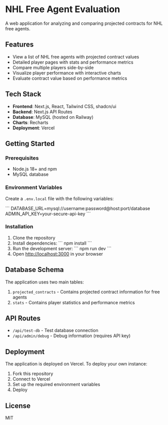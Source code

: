 # NHL Free Agent Evaluation

A web application for analyzing and comparing projected contracts for NHL free agents.

## Features

- View a list of NHL free agents with projected contract values
- Detailed player pages with stats and performance metrics
- Compare multiple players side-by-side
- Visualize player performance with interactive charts
- Evaluate contract value based on performance metrics

## Tech Stack

- **Frontend**: Next.js, React, Tailwind CSS, shadcn/ui
- **Backend**: Next.js API Routes
- **Database**: MySQL (hosted on Railway)
- **Charts**: Recharts
- **Deployment**: Vercel

## Getting Started

### Prerequisites

- Node.js 18+ and npm
- MySQL database

### Environment Variables

Create a `.env.local` file with the following variables:

\`\`\`
DATABASE_URL=mysql://username:password@host:port/database
ADMIN_API_KEY=your-secure-api-key
\`\`\`

### Installation

1. Clone the repository
2. Install dependencies:
   \`\`\`
   npm install
   \`\`\`
3. Run the development server:
   \`\`\`
   npm run dev
   \`\`\`
4. Open [http://localhost:3000](http://localhost:3000) in your browser

## Database Schema

The application uses two main tables:

1. `projected_contracts` - Contains projected contract information for free agents
2. `stats` - Contains player statistics and performance metrics

## API Routes

- `/api/test-db` - Test database connection
- `/api/admin/debug` - Debug information (requires API key)

## Deployment

The application is deployed on Vercel. To deploy your own instance:

1. Fork this repository
2. Connect to Vercel
3. Set up the required environment variables
4. Deploy

## License

MIT
